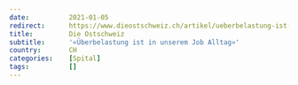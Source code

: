 ```yaml
---
date:          2021-01-05
redirect:      https://www.dieostschweiz.ch/artikel/ueberbelastung-ist-in-unserem-job-alltag-r6lOrbG
title:         Die Ostschweiz
subtitle:      '«Überbelastung ist in unserem Job Alltag»'
country:       CH
categories:    [Spital]
tags:          []
---
```


